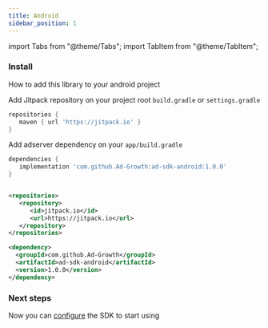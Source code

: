 ```yaml
---
title: Android
sidebar_position: 1
---
```


import Tabs from "@theme/Tabs";
import TabItem from "@theme/TabItem";

### Install

How to add this library to your android project

<Tabs>
 <TabItem value="gradle" label="Gradle">

Add Jitpack repository on your project root `build.gradle` or `settings.gradle`

```gradle
repositories {
   maven { url 'https://jitpack.io' }
}
```

Add adserver dependency on your `app/build.gradle`

```gradle
dependencies {
   implementation 'com.github.Ad-Growth:ad-sdk-android:1.0.0'
}
```

  </TabItem>
 <TabItem value="maven" label="Maven">

```xml

<repositories>
   <repository>
      <id>jitpack.io</id>
      <url>https://jitpack.io</url>
   </repository>
</repositories>

<dependency>
  <groupId>com.github.Ad-Growth</groupId>
  <artifactId>ad-sdk-android</artifactId>
  <version>1.0.0</version>
</dependency>
```

  </TabItem>
</Tabs>

### Next steps

Now you can [configure](/docs/getting_started/configuration/android) the SDK to start using
